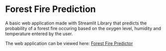 # Forest Fire Prediction
A basic web application made with Streamlit Library that predicts the probability of a forest fire occuring based on the oxygen level, humidity and temperature entered by the user.

The web application can be viewed here:
 [Forest Fire Predictor](http://192.168.1.29:8501)
 
